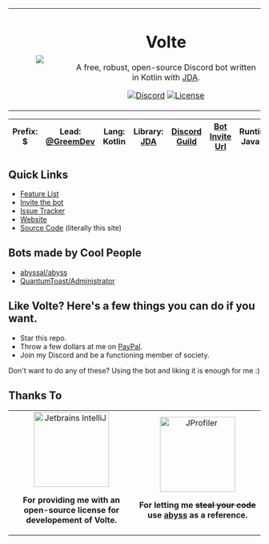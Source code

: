 <table>
    <tr>
        <td align="center" width="25%">
            <img src="https://i.greemdev.net/volte_default.png"></img>
        </td>
        <td align="center" width="75%">

# Volte

A free, robust, open-source Discord bot written in Kotlin with [JDA](https://github.com/DV8FromTheWorld/JDA).

[![Discord](https://img.shields.io/discord/405806471578648588.svg?color=7000FB&label=discord&style=for-the-badge)](https://discord.gg/H8bcFr2)
[![License](https://img.shields.io/github/license/GreemDev/Volte.svg?color=7000FB&style=for-the-badge)](https://github.com/GreemDev/Volte/blob/rewrite/LICENSE)
</td>
</tr>
</table>

|**Prefix**: $|**Lead:** [@GreemDev](https://github.com/GreemDev)|**Lang:** Kotlin|**Library:** [JDA](https://github.com/DV8FromTheWorld/JDA)|[Discord Guild](https://discord.gg/H8bcFr2)|[Bot Invite Url](https://greemdev.net/invite)|**Runtime**: Java 11
|---|---|---|---|---|---|---|

## Quick Links
- [Feature List](https://github.com/Ultz/Volte/wiki/Features)
- [Invite the bot](https://greemdev.net/Invite)
- [Issue Tracker](https://github.com/Ultz/Volte/issues)
- [Website](https://greemdev.net/Volte)
- [Source Code](https://github.com/Ultz/Volte) (literally this site)

## Bots made by Cool People

* [abyssal/abyss](https://github.com/abyssal/Abyss)
* [QuantumToast/Administrator](https://gitlab.com/QuantumToast/Administrator)

## Like Volte? Here's a few things you can do if you want.

* Star this repo.
* Throw a few dollars at me on [PayPal](https://paypal.me/greemdev).
* Join my Discord and be a functioning member of society.

Don't want to do any of these? Using the bot and liking it is enough for me :)


## Thanks To
<table>
    <tr>
        <td align="center" width="50%">
            <a href="https://www.jetbrains.com/idea/"><img src="https://upload.wikimedia.org/wikipedia/commons/thumb/d/d5/IntelliJ_IDEA_Logo.svg/1200px-IntelliJ_IDEA_Logo.svg.png" alt="Jetbrains IntelliJ" width="150px" height="150"/></a>
            <p><strong>For providing me with an open-source license for developement of Volte.</strong></p>            
        </td>
        <td align="center" width="50%">
            <a href="https://github.com/abyssal/abyss"><img src="https://img.greemdev.net/cpaXCdXden/74743c3b2052a828788a5bd4aeb0fa1e.png" alt="JProfiler" width="150px"/></a>
            <p><strong>For letting me <strike>steal your code</strike> use <a href="https://github.com/abyssal/abyss">abyss</a> as a reference.</strong></p>
        </td>
    </tr>
</table>

